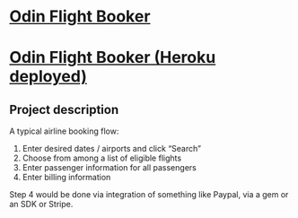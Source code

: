 # [Odin Flight Booker](https://www.theodinproject.com/courses/ruby-on-rails/lessons/building-advanced-forms#project-flight-booker)

# [Odin Flight Booker (Heroku deployed)](https://ovsjazz-odin-flight-booker.herokuapp.com/)

## Project description
A typical airline booking flow:

1. Enter desired dates / airports and click “Search”
2. Choose from among a list of eligible flights
3. Enter passenger information for all passengers
4. Enter billing information

Step 4 would be done via integration of something like Paypal, via a gem or an SDK or Stripe.
